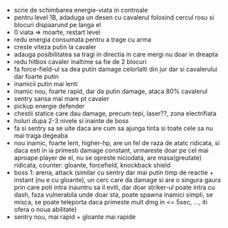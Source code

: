 - scrie de schimbarea energie-viata in controale
- pentru level 1B, adaduga un desen cu cavalerul folosind cercul rosu si blocuri dispaarund pe langa el
- 0 viata => moarte, restart level
- redu energia consumata pentru a trage cu arma
- creste viteza putin la cavaler
- adauga posibilitatea sa tragi in directia in care mergi nu doar in dreapta
- redu hitbox cavaler inaltime sa fie de 2 blocuri
- fa force-field-ul sa dea putin damage celorlalti din jur dar si cavalerului dar foarte putin
- inamicii putin mai lenti
- inamic nou, foarte rapid, dar da putin damage, ataca 80% cavalerul
- sentry sansa mai mare pt cavaler
- pickup energie defender
- chestii statice care dau damage, precum tepi, laser??, zona electrifiata
- holuri dupa 2-3 nivele si inainte de boss
- fa si sentry sa se uite daca are cum sa ajunga tinta si toate cele sa nu mai traga degeaba
- nou inamic, foarte lent, higher-hp, are un fel de raza de atatc ridicata, si daca esti in ia primesti damage constant, urmareste doar pe cel mai aproape player de el, nu se opreste niciodata, are masa(greutate) ridicata, counter: gloante, forcefield, knockback shield
- boss 1: arena, attack (similar cu sentry dar mai putin timp de reactie + instant (nu e cu gloante), un cerc care da damage si are o singura gaura prin care poti intra inauntru sa il eviti, dar doar striker-ul poate intra cu dash, faza vulnerabila unde doar sta, poate spawna inamici simpli, se misca, se poate teleporta daca primeste mult dmg in <= 5sec, ..., iti ofera o noua abilitate)
- sentry nou, mai rapid + gloante mai rapide
